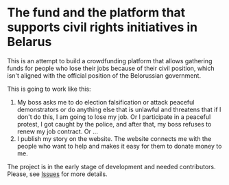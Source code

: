 # The fund and the platform that supports civil rights initiatives in Belarus

This is an attempt to build a crowdfunding platform that allows gathering funds for people who lose their jobs because of their civil position, which isn't aligned with the official position of the Belorussian government. 

This is going to work like this:

1. My boss asks me to do election falsification or attack peaceful demonstrators or do anything else that is unlawful and threatens that if I don't do this, I am going to lose my job.  Or I participate in a peaceful protest, I got caught by the police, and after that, my boss refuses to renew my job contract. Or ...
1. I publish my story on the website. The website connects me with the people who want to help and makes it easy for them to donate money to me. 

The project is in the early stage of development and needed contributors. Please, see [Issues](https://github.com/s-matyukevich/belarus-civil-rights-support/issues) for more details.

